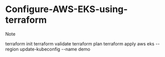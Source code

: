 # Configure-AWS-EKS-using-terraform

> [!NOTE]
> terraform init
> terraform validate
> terraform plan
> terraform apply
> aws eks --region <your region> update-kubeconfig --name demo

